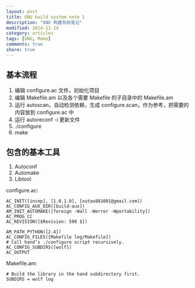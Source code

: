 ```yaml
---
layout: post
title: GNU build system note 1
description: "GNU 构建系统笔记"
modified: 2014-11-14
category: articles
tags: [GNU, Make]
comments: true
share: true
---
```


## 基本流程

1. 编辑 configure.ac 文件，初始化项目
1. 编辑 Makefile.am 以及各个需要 Makefile 的子目录中的 Makefile.am
1. 运行 autoscan，自动检测依赖，生成 configure.scan，作为参考，把需要的内容放到 configure.ac 中
1. 运行 autoreconf -i 更新文件
1. ./configure
1. make

## 包含的基本工具

1. Autoconf
1. Automake
1. Libtool

configure.ac:

~~~
AC_INIT([incep], [1.0.1.0], [xutao881001@gmail.com])
AC_CONFIG_AUX_DIR([build-aux])
AM_INIT_AUTOMAKE([foreign -Wall -Werror -Wportability])
AC_PROG_CC
AC_REVISION([$Revision: 590 $])

AM_PATH_PYTHON([2.4])
AC_CONFIG_FILES([Makefile log/Makefile])
# Call hand’s ./configure script recursively.
AC_CONFIG_SUBDIRS([wolf])
AC_OUTPUT
~~~

Makefile.am:

~~~
# Build the library in the hand subdirectory first.
SUBDIRS = wolf log
~~~
